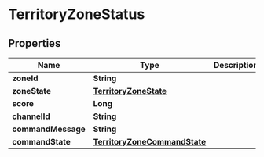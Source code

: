 

# TerritoryZoneStatus


## Properties

| Name | Type | Description | Notes |
|------------ | ------------- | ------------- | -------------|
|**zoneId** | **String** |  |  [optional] |
|**zoneState** | [**TerritoryZoneState**](TerritoryZoneState.md) |  |  [optional] |
|**score** | **Long** |  |  [optional] |
|**channelId** | **String** |  |  [optional] |
|**commandMessage** | **String** |  |  [optional] |
|**commandState** | [**TerritoryZoneCommandState**](TerritoryZoneCommandState.md) |  |  [optional] |



